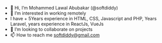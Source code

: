 - 👋 Hi, I’m Mohammed Lawal Abubakar (@softdiddy)
- 👀 I’m interested in working remotely 
- I have + 5Years experience in HTML, CSS, Javascript and PHP, Years Laravel, years experience in ReactJs, VueJs
- 💞️ I’m looking to collaborate on projects
- 📫 How to reach me softdiddy@gmail.com

<!---
softdiddy/softdiddy is a ✨ special ✨ repository because its `README.md` (this file) appears on your GitHub profile.
You can click the Preview link to take a look at your changes.
--->
